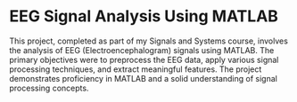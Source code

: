# EEG Signal Analysis Using MATLAB

This project, completed as part of my Signals and Systems course, involves the analysis of EEG (Electroencephalogram) signals using MATLAB. The primary objectives were to preprocess the EEG data, apply various signal processing techniques, and extract meaningful features. The project demonstrates proficiency in MATLAB and a solid understanding of signal processing concepts.
